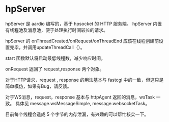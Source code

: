 # hpServer
hpServer 是 aardio 编写的，基于 hpsocket 的 HTTP 服务端。
hpServer 内置有线程池及消息池，便于处理执行时间较长的请求。

hpServer 的 onThreadCreated/onRequest/onThreadEnd 应该在线程创建前设置完毕，并调用updateThreadCall（）。

start 函数默认将启动最低线程数，减少响应时间。

onRequest 返回了 request,response 两个对象。

对于HTTP请求，request , response 的用法基本与 fastcgi 中的一致，但这只是简单模仿，如果有Bug，请反馈。

对于WS消息，request，response 基本与 httpAgent 返回的消息，wsTask 一致。
具体见 message.wsMessageSimple, message.websocketTask。

目前每个线程会造成 5 个字节的内存泄漏，有兴趣的可以帮忙核实一下。
